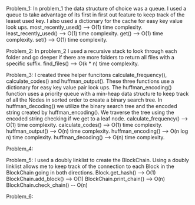 Problem_1:
In problem_1 the data structure of choice was a queue. I used a queue to take advantage of its first in first out feature to keep track of the leaset used key. I also used a dictionary for the cache for easy key value look ups.
most_recently_used() --> O(1) time complexity.
least_recently_used() --> O(1) time complexity.
get() --> O(1) time complexity.
set() --> O(1) time complexity.

Problem_2:
In problem_2 I used a recursive stack to look through each folder and go deeper if there are more folders to return all files with a specific suffix.
find_files() --> O(k * n) time complexity.

Problem_3:
I created three helper funcitons calculate_frequency(), calculate_codes() and huffman_output(). These three functions use a dictionary for easy key value pair look ups. The huffman_encoding() function uses a priority queue with a min-heap data structure to keep track of all the Nodes in sorted order to create a binary search tree. In huffman_decoding() we utilize the binary search tree and the encoded string created by huffman_encoding(). We traverse the tree using the encoded string checking if we get to a leaf node.
calculate_frequency() --> O(1) time complexity.
calculate_codes() --> O(1) time complexity.
huffman_output() --> O(n) time complexity.
huffman_encoding() --> O(n log n) time complexity.
huffman_decoding() --> O(n) time complexity.

Problem_4:


Problem_5:
I used a doubly linklist to create the BlockChain. Using a doubly linklist allows me to keep track of the connection to each Block in the BlockChain going in both directions.
Block.get_hash() --> O(1)
BlockChain.add_block() --> O(1)
BlockChain.print_chain() --> O(n)
BlockChain.check_chain() -- O(n)

Problem_6:
